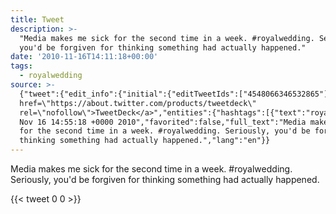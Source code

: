 ```yaml
---
title: Tweet
description: >-
  "Media makes me sick for the second time in a week. #royalwedding. Seriously,
  you'd be forgiven for thinking something had actually happened."
date: '2010-11-16T14:11:18+00:00'
tags:
  - royalwedding
source: >-
  {"tweet":{"edit_info":{"initial":{"editTweetIds":["4548066346532865"],"editableUntil":"2010-11-16T15:55:18.173Z","editsRemaining":"5","isEditEligible":true}},"retweeted":false,"source":"<a
  href=\"https://about.twitter.com/products/tweetdeck\"
  rel=\"nofollow\">TweetDeck</a>","entities":{"hashtags":[{"text":"royalwedding","indices":["51","64"]}],"symbols":[],"user_mentions":[],"urls":[]},"display_text_range":["0","140"],"favorite_count":"0","id_str":"4548066346532865","truncated":false,"retweet_count":"0","id":"4548066346532865","created_at":"Tue
  Nov 16 14:55:18 +0000 2010","favorited":false,"full_text":"Media makes me sick
  for the second time in a week. #royalwedding. Seriously, you'd be forgiven for
  thinking something had actually happened.","lang":"en"}}
---
```

Media makes me sick for the second time in a week. #royalwedding. Seriously, you'd be forgiven for thinking something had actually happened.
    
{{< tweet 0 0 >}}
    
